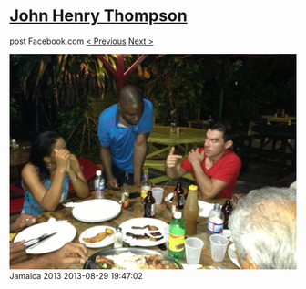 # [John Henry Thompson](../README.md)
post Facebook.com
[< Previous](2013-08-29-24.md) [Next >](2013-08-29-26.md)

[![](../media/2013-08-29/Jamaica-2036.jpg)](../README.md)
Jamaica 2013
2013-08-29 19:47:02
